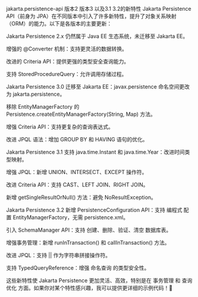 

jakarta.persistence-api 版本2 版本3 以及3.1 3.2的新特性
Jakarta Persistence API（前身为 JPA）在不同版本中引入了许多新特性，提升了对象关系映射（ORM）的能力。以下是各版本的主要更新：

Jakarta Persistence 2.x
仍然属于 Java EE 生态系统，未迁移至 Jakarta EE。

增强的 @Converter 机制：支持更灵活的数据转换。

改进的 Criteria API：提供更强的类型安全查询能力。

支持 StoredProcedureQuery：允许调用存储过程。

Jakarta Persistence 3.0
迁移至 Jakarta EE：javax.persistence 命名空间更改为 jakarta.persistence。

移除 EntityManagerFactory 的 Persistence.createEntityManagerFactory(String, Map) 方法。

增强 Criteria API：支持更复杂的查询表达式。

改进 JPQL 语法：增加 GROUP BY 和 HAVING 语句的优化。

Jakarta Persistence 3.1
支持 java.time.Instant 和 java.time.Year：改进时间类型映射。

增强 JPQL：新增 UNION、INTERSECT、EXCEPT 操作符。

改进 Criteria API：支持 CAST、LEFT JOIN、RIGHT JOIN。

新增 getSingleResultOrNull() 方法：避免 NoResultException。

Jakarta Persistence 3.2
新增 PersistenceConfiguration API：支持 编程式 配置 EntityManagerFactory，无需 persistence.xml。

引入 SchemaManager API：支持 创建、删除、验证、清空 数据库表。

增强事务管理：新增 runInTransaction() 和 callInTransaction() 方法。

改进 JPQL：支持 || 作为字符串拼接操作符。

支持 TypedQueryReference：增强 命名查询 的类型安全性。

这些新特性使 Jakarta Persistence 更加灵活、高效，特别是在 事务管理 和 查询优化 方面。如果你对某个特性感兴趣，我可以提供更详细的示例代码！🚀